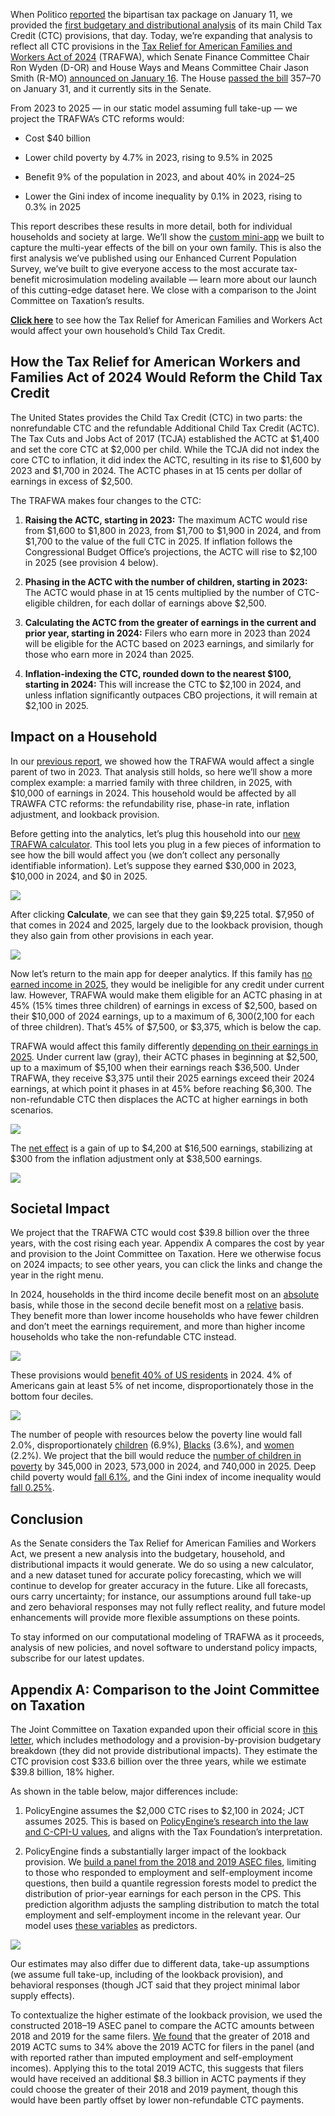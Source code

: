 When Politico [reported](https://twitter.com/ben_guggenheim/status/1745403401695908256) the bipartisan tax package on January 11, we provided the [first budgetary and distributional analysis](https://policyengine.org/us/research/wyden-smith-ctc) of its main Child Tax Credit (CTC) provisions, that day. Today, we’re expanding that analysis to reflect all CTC provisions in the [Tax Relief for American Families and Workers Act of 2024](https://www.finance.senate.gov/imo/media/doc/the_tax_relief_for_american_families_and_workers_act_of_2024_technical_summary.pdf) (TRAFWA), which Senate Finance Committee Chair Ron Wyden (D-OR) and House Ways and Means Committee Chair Jason Smith (R-MO) [announced on January 16](https://waysandmeans.house.gov/smith-wyden-announce-agreement-on-tax-framework-to-help-families-and-main-street-businesses/). The House [passed the bill](https://www.congress.gov/bill/118th-congress/house-bill/7024/all-actions) 357–70 on January 31, and it currently sits in the Senate.

From 2023 to 2025 — in our static model assuming full take-up — we project the TRAFWA’s CTC reforms would:

- Cost $40 billion

- Lower child poverty by 4.7% in 2023, rising to 9.5% in 2025

- Benefit 9% of the population in 2023, and about 40% in 2024–25

- Lower the Gini index of income inequality by 0.1% in 2023, rising to 0.3% in 2025

This report describes these results in more detail, both for individual households and society at large. We’ll show the [custom mini-app](https://policyengine.org/us/trafwa-ctc-calculator) we built to capture the multi-year effects of the bill on your own family. This is also the first analysis we’ve published using our Enhanced Current Population Survey, we’ve built to give everyone access to the most accurate tax-benefit microsimulation modeling available — learn more about our launch of this cutting-edge dataset here. We close with a comparison to the Joint Committee on Taxation’s results.

[**Click here**](../trafwa-ctc-calculator) to see how the Tax Relief for American Families and Workers Act would affect your own household’s Child Tax Credit.

## How the Tax Relief for American Workers and Families Act of 2024 Would Reform the Child Tax Credit

The United States provides the Child Tax Credit (CTC) in two parts: the nonrefundable CTC and the refundable Additional Child Tax Credit (ACTC). The Tax Cuts and Jobs Act of 2017 (TCJA) established the ACTC at $1,400 and set the core CTC at $2,000 per child. While the TCJA did not index the core CTC to inflation, it did index the ACTC, resulting in its rise to $1,600 by 2023 and $1,700 in 2024. The ACTC phases in at 15 cents per dollar of earnings in excess of $2,500.

The TRAFWA makes four changes to the CTC:

1. **Raising the ACTC, starting in 2023:** The maximum ACTC would rise from $1,600 to $1,800 in 2023, from $1,700 to $1,900 in 2024, and from $1,700 to the value of the full CTC in 2025. If inflation follows the Congressional Budget Office’s projections, the ACTC will rise to $2,100 in 2025 (see provision 4 below).

1. **Phasing in the ACTC with the number of children, starting in 2023:** The ACTC would phase in at 15 cents multiplied by the number of CTC-eligible children, for each dollar of earnings above $2,500.

1. **Calculating the ACTC from the greater of earnings in the current and prior year, starting in 2024:** Filers who earn more in 2023 than 2024 will be eligible for the ACTC based on 2023 earnings, and similarly for those who earn more in 2024 than 2025.

1. **Inflation-indexing the CTC, rounded down to the nearest $100, starting in 2024:** This will increase the CTC to $2,100 in 2024, and unless inflation significantly outpaces CBO projections, it will remain at $2,100 in 2025.

## Impact on a Household

In our [previous report](https://policyengine.org/us/research/wyden-smith-ctc), we showed how the TRAFWA would affect a single parent of two in 2023. That analysis still holds, so here we’ll show a more complex example: a married family with three children, in 2025, with $10,000 of earnings in 2024. This household would be affected by all TRAWFA CTC reforms: the refundability rise, phase-in rate, inflation adjustment, and lookback provision.

Before getting into the analytics, let’s plug this household into our [new TRAFWA calculator](https://policyengine.org/us/trafwa-ctc-calculator). This tool lets you plug in a few pieces of information to see how the bill would affect you (we don’t collect any personally identifiable information). Let’s suppose they earned $30,000 in 2023, $10,000 in 2024, and $0 in 2025.

![](https://cdn-images-1.medium.com/max/3200/0*-TiVkn4xxhEmM812)

After clicking **Calculate**, we can see that they gain $9,225 total. $7,950 of that comes in 2024 and 2025, largely due to the lookback provision, though they also gain from other provisions in each year.

![](https://cdn-images-1.medium.com/max/3200/0*iirHzRPbLja-E4Yk)

Now let’s return to the main app for deeper analytics. If this family has [no earned income in 2025](https://policyengine.org/us/household?focus=householdOutput.netIncome&reform=44823&region=us&timePeriod=2025&baseline=2&household=40256), they would be ineligible for any credit under current law. However, TRAFWA would make them eligible for an ACTC phasing in at 45% (15% times three children) of earnings in excess of $2,500, based on their $10,000 of 2024 earnings, up to a maximum of $6,300 ($2,100 for each of three children). That’s 45% of $7,500, or $3,375, which is below the cap.

TRAFWA would affect this family differently [depending on their earnings in 2025](https://policyengine.org/us/household?focus=householdOutput.earnings&reform=44823&region=us&timePeriod=2025&baseline=2&household=40256). Under current law (gray), their ACTC phases in beginning at $2,500, up to a maximum of $5,100 when their earnings reach $36,500. Under TRAFWA, they receive $3,375 until their 2025 earnings exceed their 2024 earnings, at which point it phases in at 45% before reaching $6,300. The non-refundable CTC then displaces the ACTC at higher earnings in both scenarios.

![](https://cdn-images-1.medium.com/max/2940/0*fkV9Z2PdXtG6FUxI)

The [net effect](https://policyengine.org/us/household?focus=householdOutput.earnings&reform=44823&region=us&timePeriod=2025&baseline=2&household=40256) is a gain of up to $4,200 at $16,500 earnings, stabilizing at $300 from the inflation adjustment only at $38,500 earnings.

![](https://cdn-images-1.medium.com/max/2912/0*1-gBRdTFzk20GBj1)

## Societal Impact

We project that the TRAFWA CTC would cost $39.8 billion over the three years, with the cost rising each year. Appendix A compares the cost by year and provision to the Joint Committee on Taxation. Here we otherwise focus on 2024 impacts; to see other years, you can click the links and change the year in the right menu.

In 2024, households in the third income decile benefit most on an [absolute](https://policyengine.org/us/policy?focus=policyOutput.decileAverageImpact&reform=44066&region=us&timePeriod=2023&baseline=2) basis, while those in the second decile benefit most on a [relative](https://policyengine.org/us/policy?reform=46315&focus=policyOutput.decileRelativeImpact&region=enhanced_us&timePeriod=2024&baseline=2) basis. They benefit more than lower income households who have fewer children and don’t meet the earnings requirement, and more than higher income households who take the non-refundable CTC instead.

![](https://cdn-images-1.medium.com/max/3200/0*KYmHcVBQHNKS2M8f)

These provisions would [benefit 40% of US residents](https://policyengine.org/us/policy?reform=46315&focus=policyOutput.intraDecileImpact&region=enhanced_us&timePeriod=2024&baseline=2) in 2024. 4% of Americans gain at least 5% of net income, disproportionately those in the bottom four deciles.

![](https://cdn-images-1.medium.com/max/3200/0*fCLAKxRJJbob4GOV)

The number of people with resources below the poverty line would fall 2.0%, disproportionately [children](https://policyengine.org/us/policy?reform=46315&focus=policyOutput.povertyImpact&region=enhanced_us&timePeriod=2024&baseline=2) (6.9%), [Blacks](https://policyengine.org/us/policy?reform=46315&focus=policyOutput.racialPovertyImpact&region=enhanced_us&timePeriod=2024&baseline=2) (3.6%), and [women](https://policyengine.org/us/policy?reform=46315&focus=policyOutput.genderPovertyImpact&region=enhanced_us&timePeriod=2024&baseline=2) (2.2%). We project that the bill would reduce the [number of children in poverty](https://colab.research.google.com/drive/1CApzPOg-qXbvYPdwmp0gIPK__kffixQH?authuser=1#scrollTo=OqtYayw8YNhu) by 345,000 in 2023, 573,000 in 2024, and 740,000 in 2025. Deep child poverty would [fall 6.1%](https://policyengine.org/us/policy?reform=46315&focus=policyOutput.deepPovertyImpact&region=enhanced_us&timePeriod=2024&baseline=2), and the Gini index of income inequality would [fall 0.25%](https://policyengine.org/us/policy?focus=policyOutput.inequalityImpact&reform=44066&region=us&timePeriod=2023&baseline=2).

## Conclusion

As the Senate considers the Tax Relief for American Families and Workers Act, we present a new analysis into the budgetary, household, and distributional impacts it would generate. We do so using a new calculator, and a new dataset tuned for accurate policy forecasting, which we will continue to develop for greater accuracy in the future. Like all forecasts, ours carry uncertainty; for instance, our assumptions around full take-up and zero behavioral responses may not fully reflect reality, and future model enhancements will provide more flexible assumptions on these points.

To stay informed on our computational modeling of TRAFWA as it proceeds, analysis of new policies, and novel software to understand policy impacts, subscribe for our latest updates.

## Appendix A: Comparison to the Joint Committee on Taxation

The Joint Committee on Taxation expanded upon their official score in [this letter](https://chrissmith.house.gov/uploadedfiles/118-0673.pdf), which includes methodology and a provision-by-provision budgetary breakdown (they did not provide distributional impacts). They estimate the CTC provision cost $33.6 billion over the three years, while we estimate $39.8 billion, 18% higher.

As shown in the table below, major differences include:

1. PolicyEngine assumes the $2,000 CTC rises to $2,100 in 2024; JCT assumes 2025. This is based on [PolicyEngine’s research into the law and C-CPI-U values](https://github.com/PolicyEngine/policyengine-us/discussions/3726), and aligns with the Tax Foundation’s interpretation.

1. PolicyEngine finds a substantially larger impact of the lookback provision. We [build a panel from the 2018 and 2019 ASEC files](https://www2.census.gov/programs-surveys/cps/methodology/How%20To%20Link%20CPS%20Public%20Use%20Files.pdf), limiting to those who responded to employment and self-employment income questions, then build a quantile regression forests model to predict the distribution of prior-year earnings for each person in the CPS. This prediction algorithm adjusts the sampling distribution to match the total employment and self-employment income in the relevant year. Our model uses [these variables](https://github.com/PolicyEngine/policyengine-us/blob/1d3ca3ef54e2904a547a1e649b90979aaad0509a/policyengine_us/data/datasets/cps/enhanced_cps/enhanced_cps.py#L57-L71) as predictors.

![](https://cdn-images-1.medium.com/max/3024/1*_s1Oa25CCSX56n9A_eU-Sg.png)

Our estimates may also differ due to different data, take-up assumptions (we assume full take-up, including of the lookback provision), and behavioral responses (though JCT said that they project minimal labor supply effects).

To contextualize the higher estimate of the lookback provision, we used the constructed 2018–19 ASEC panel to compare the ACTC amounts between 2018 and 2019 for the same filers. [We found](https://colab.research.google.com/drive/1NSYogO-uKBeSA7ECz0vDDURVX8LvJrso?usp=sharing) that the greater of 2018 and 2019 ACTC sums to 34% above the 2019 ACTC for filers in the panel (and with reported rather than imputed employment and self-employment incomes). Applying this to the total 2019 ACTC, this suggests that filers would have received an additional $8.3 billion in ACTC payments if they could choose the greater of their 2018 and 2019 payment, though this would have been partly offset by lower non-refundable CTC payments.
